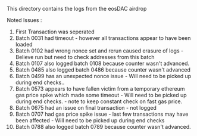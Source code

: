 This directory contains the logs from the eosDAC airdrop

Noted Issues : 

1. First Transaction was seperated
2. Batch 0031 had timeout - however all transactions appear to have been loaded
3. Batch 0102 had wrong nonce set and rerun caused erasure of logs - Believe run but need to check addresses from this batch
4. Batch 0107 also logged batch 0108 because counter wasn't advanced.
5. Batch 0485 also logged batch 0486 because counter wasn't advanced
6. Batch 0499 has an unexpected nonce issue - Will need to be picked up during end checks.. 
7. Batch 0573 appears to have fallen victim from a temporary ethereum gas price spike which made some timeout  - Will need to be picked up during end checks. - note to keep constant check on fast gas price.
8. Batch 0675 had an issue on final transaction - not logged 
9. Batch 0707 had gas price spike issue - last few transactions may have been affected - Will need to be picked up during end checks
10. Batch 0788 also logged batch 0789 because counter wasn't advanced.


